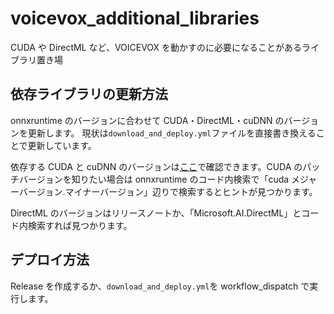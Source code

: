 # voicevox_additional_libraries

CUDA や DirectML など、VOICEVOX を動かすのに必要になることがあるライブラリ置き場

## 依存ライブラリの更新方法

onnxruntime のバージョンに合わせて CUDA・DirectML・cuDNN のバージョンを更新します。
現状は`download_and_deploy.yml`ファイルを直接書き換えることで更新しています。

依存する CUDA と cuDNN のバージョンは[ここ](https://onnxruntime.ai/docs/execution-providers/CUDA-ExecutionProvider.html#requirements)で確認できます。CUDA のパッチバージョンを知りたい場合は onnxruntime のコード内検索で「cuda メジャーバージョン.マイナーバージョン」辺りで検索するとヒントが見つかります。

DirectML のバージョンはリリースノートか、「Microsoft.AI.DirectML」とコード内検索すれば見つかります。

## デプロイ方法

Release を作成するか、`download_and_deploy.yml`を workflow_dispatch で実行します。
